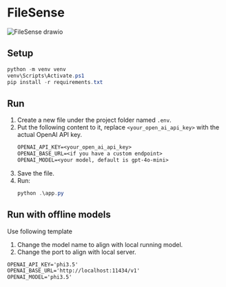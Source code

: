 # FileSense
![FileSense drawio](https://github.com/user-attachments/assets/9749e341-d37e-4fe3-9976-f9136c0dcc58)

## Setup

```powershell
python -m venv venv
venv\Scripts\Activate.ps1
pip install -r requirements.txt
```

## Run

1. Create a new file under the project folder named `.env`.
1. Put the following content to it, replace `<your_open_ai_api_key>` with the actual OpenAI API key.
    ```txt
    OPENAI_API_KEY=<your_open_ai_api_key>
    OPENAI_BASE_URL=<if you have a custom endpoint>
    OPENAI_MODEL=<your model, default is gpt-4o-mini>
    ```
1. Save the file.
1. Run:
    ```powershell
    python .\app.py
    ```

## Run with offline models

Use following template 
1. Change the model name to align with local running model.
1. Change the port to align with local server.
```txt
OPENAI_API_KEY='phi3.5'
OPENAI_BASE_URL='http://localhost:11434/v1'
OPENAI_MODEL='phi3.5'
```
